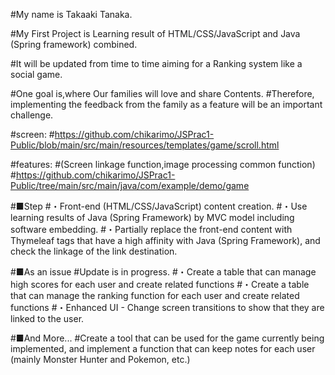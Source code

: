 #My name is Takaaki Tanaka.

#My First Project is Learning result of HTML/CSS/JavaScript and Java (Spring framework) combined.

#It will be updated from time to time aiming for a Ranking system like a social game.

#One goal is,where Our families will love and share Contents.
#Therefore, implementing the feedback from the family as a feature will be an important challenge.

#screen:
#https://github.com/chikarimo/JSPrac1-Public/blob/main/src/main/resources/templates/game/scroll.html

#features:
#(Screen linkage function,image processing common function)
#https://github.com/chikarimo/JSPrac1-Public/tree/main/src/main/java/com/example/demo/game

#■Step
#・Front-end (HTML/CSS/JavaScript) content creation.
#・Use learning results of Java (Spring Framework) by MVC model including software embedding.
#・Partially replace the front-end content with Thymeleaf tags that have a high affinity with Java (Spring Framework), and check the linkage of the link destination.

#■As an issue
#Update is in progress.
#・Create a table that can manage high scores for each user and create related functions
#・Create a table that can manage the ranking function for each user and create related functions
#・Enhanced UI - Change screen transitions to show that they are linked to the user.

#■And More...
#Create a tool that can be used for the game currently being implemented, and implement a function that can keep notes for each user (mainly Monster Hunter and Pokemon, etc.)
